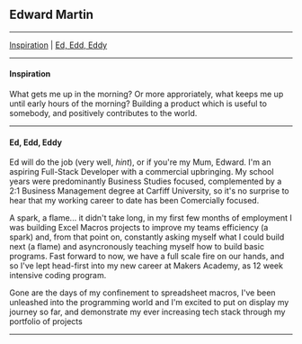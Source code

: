 ## Edward Martin
***
[Inspiration](#Inspiration) | [Ed, Edd, Eddy](#Ed)
***

#### Inspiration
What gets me up in the morning? Or more approriately, what keeps me up until early hours of the morning? Building a product which is useful to somebody, and positively contributes to the world. 

***

#### Ed, Edd, Eddy
Ed will do the job (very well, *hint*), or if you're my Mum, Edward. I'm an aspiring Full-Stack Developer with a commercial upbringing. My school years were predominantly Business Studies focused, complemented by a 2:1 Business Management degree at Carfiff University, so it's no surprise to hear that my working career to date has been Comercially focused. 

A spark, a flame... it didn't take long, in my first few months of employment I was building Excel Macros projects to improve my teams efficiency (a spark) and, from that point on, constantly asking myself what I could build next (a flame) and asyncronously teaching myself how to build basic programs. Fast forward to now, we have a full scale fire on our hands, and so I've lept head-first into my new career at Makers Academy, as 12 week intensive coding program.

Gone are the days of my confinement to spreadsheet macros, I've been unleashed into the programming world and I'm excited to put on display my journey so far, and demonstrate my ever increasing tech stack through my portfolio of projects 


***



